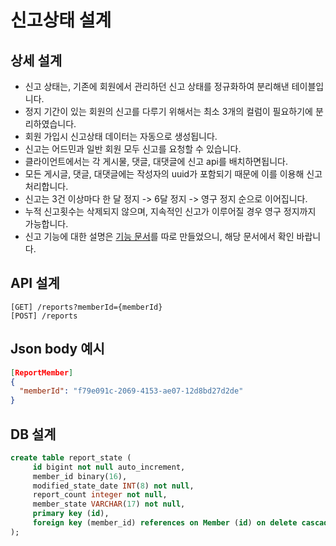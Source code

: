 # 신고상태 설계

## 상세 설계
* 신고 상태는, 기존에 회원에서 관리하던 신고 상태를 정규화하여 분리해낸 테이블입니다.
* 정지 기간이 있는 회원의 신고를 다루기 위해서는 최소 3개의 컬럼이 필요하기에 분리하였습니다.
* 회원 가입시 신고상태 데이터는 자동으로 생성됩니다.
* 신고는 어드민과 일반 회원 모두 신고를 요청할 수 있습니다.
* 클라이언트에서는 각 게시물, 댓글, 대댓글에 신고 api를 배치하면됩니다.
* 모든 게시글, 댓글, 대댓글에는 작성자의 uuid가 포함되기 때문에 이를 이용해 신고처리합니다.
* 신고는 3건 이상마다 한 달 정지 -> 6달 정지 -> 영구 정지 순으로 이어집니다.
* 누적 신고횟수는 삭제되지 않으며, 지속적인 신고가 이루어질 경우 영구 정지까지 가능합니다.
* 신고 기능에 대한 설명은 [기능 문서](https://github.com/liveforone/howru/blob/master/Documents/HOW_TO_SUSPEND_USER.md)를 따로 만들었으니, 해당 문서에서 확인 바랍니다.

## API 설계
```
[GET] /reports?memberId={memberId}
[POST] /reports
```

## Json body 예시
```json
[ReportMember]
{
  "memberId": "f79e091c-2069-4153-ae07-12d8bd27d2de"
}
```

## DB 설계
```sql
create table report_state (
     id bigint not null auto_increment,
     member_id binary(16),
     modified_state_date INT(8) not null,
     report_count integer not null,
     member_state VARCHAR(17) not null,
     primary key (id),
     foreign key (member_id) references on Member (id) on delete cascade
);
```
